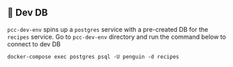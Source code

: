 ## 🌺 Dev DB

`pcc-dev-env` spins up a `postgres` service with a pre-created DB for the `recipes` service. Go to `pcc-dev-env` directory and run the command below to connect to dev DB

```
docker-compose exec postgres psql -U penguin -d recipes
```